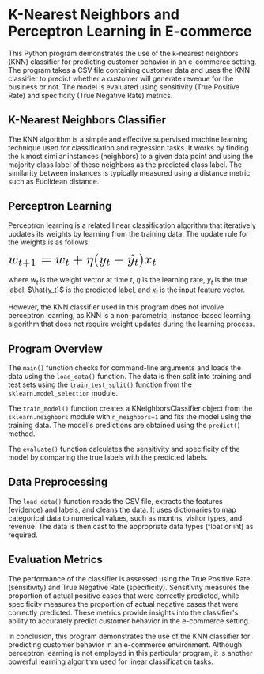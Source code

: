 # K-Nearest Neighbors and Perceptron Learning in E-commerce

This Python program demonstrates the use of the k-nearest neighbors (KNN) classifier for predicting customer behavior in an e-commerce setting. The program takes a CSV file containing customer data and uses the KNN classifier to predict whether a customer will generate revenue for the business or not. The model is evaluated using sensitivity (True Positive Rate) and specificity (True Negative Rate) metrics.

## K-Nearest Neighbors Classifier

The KNN algorithm is a simple and effective supervised machine learning technique used for classification and regression tasks. It works by finding the `k` most similar instances (neighbors) to a given data point and using the majority class label of these neighbors as the predicted class label. The similarity between instances is typically measured using a distance metric, such as Euclidean distance.

## Perceptron Learning

Perceptron learning is a related linear classification algorithm that iteratively updates its weights by learning from the training data. The update rule for the weights is as follows:

![Image not loaded properly](/equations/perceptronlearning.png)

where $w_t$ is the weight vector at time $t$, $\eta$ is the learning rate, $y_t$ is the true label, $\hat{y_t}$ is the predicted label, and $x_t$ is the input feature vector.

However, the KNN classifier used in this program does not involve perceptron learning, as KNN is a non-parametric, instance-based learning algorithm that does not require weight updates during the learning process.

## Program Overview

The `main()` function checks for command-line arguments and loads the data using the `load_data()` function. The data is then split into training and test sets using the `train_test_split()` function from the `sklearn.model_selection` module.

The `train_model()` function creates a KNeighborsClassifier object from the `sklearn.neighbors` module with `n_neighbors=1` and fits the model using the training data. The model's predictions are obtained using the `predict()` method.

The `evaluate()` function calculates the sensitivity and specificity of the model by comparing the true labels with the predicted labels.

## Data Preprocessing

The `load_data()` function reads the CSV file, extracts the features (evidence) and labels, and cleans the data. It uses dictionaries to map categorical data to numerical values, such as months, visitor types, and revenue. The data is then cast to the appropriate data types (float or int) as required.

## Evaluation Metrics

The performance of the classifier is assessed using the True Positive Rate (sensitivity) and True Negative Rate (specificity). Sensitivity measures the proportion of actual positive cases that were correctly predicted, while specificity measures the proportion of actual negative cases that were correctly predicted. These metrics provide insights into the classifier's ability to accurately predict customer behavior in the e-commerce setting.

In conclusion, this program demonstrates the use of the KNN classifier for predicting customer behavior in an e-commerce environment. Although perceptron learning is not employed in this particular program, it is another powerful learning algorithm used for linear classification tasks.
